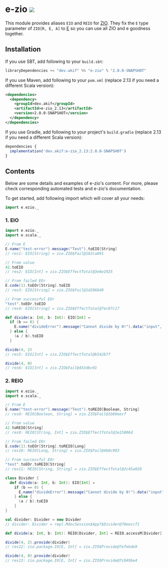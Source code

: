 [//]: # "This file is generated by [mdoc](https://scalameta.org/mdoc). Do not edit it directly as it will be overwritten. Instead edit corresponding file in docs folder."

# e-zio [![](https://img.shields.io/badge/docs-2.0.0-SNAPSHOT-brightgreen.svg?style=for-the-badge&logo=scala&color=dc322f&labelColor=333333)](https://javadoc.io/doc/dev.akif/e-zio)

This module provides aliases `EIO` and `REIO` for [ZIO](https://zio.dev). They fix the `E` type parameter of `ZIO[R, E, A]` to [E](/e-scala/src/main/scala/e/scala/E.scala) so you can use all ZIO and e goodness together.

## Installation

If you use SBT, add following to your `build.sbt`:

```scala
libraryDependencies += "dev.akif" %% "e-zio" % "2.0.0-SNAPSHOT"
```
If you use Maven, add following to your `pom.xml` (replace 2.13 if you need a different Scala version):

```xml
<dependencies>
  <dependency>
    <groupId>dev.akif</groupId>
    <artifactId>e-zio_2.13</artifactId>
    <version>2.0.0-SNAPSHOT</version>
  </dependency>
</dependencies>
```
If you use Gradle, add following to your project's `build.gradle` (replace 2.13 if you need a different Scala version):

```javascript
dependencies {
  implementation('dev.akif:e-zio_2.13:2.0.0-SNAPSHOT')
}
```

## Contents

Below are some details and examples of e-zio's content. For more, please check corresponding automated tests and e-zio's documentation.

To get started, add following import which will cover all your needs:

```scala
import e.ezio._
```

### 1. EIO

```scala
import e.ezio._
import e.scala._

// From E
E.name("test-error").message("Test").toEIO[String]
// res1: EIO[String] = zio.ZIO$Fail@102ca891

// From value
42.toEIO
// res2: EIO[Int] = zio.ZIO$EffectTotal@3e6e1925

// From failed EOr
E.code(1).toEOr[String].toEIO
// res3: EIO[String] = zio.ZIO$Fail@1d286849

// From successful EOr
"test".toEOr.toEIO
// res4: EIO[String] = zio.ZIO$EffectTotal@7ec97c17

def divide(a: Int, b: Int): EIO[Int] =
  if (b == 0) {
    E.name("divideError").message("Cannot divide by 0!").data("input", a.toString).toEIO[Int]
  } else {
    (a / b).toEIO
  }

divide(4, 2)
// res5: EIO[Int] = zio.ZIO$EffectTotal@b542b7f

divide(4, 0)
// res6: EIO[Int] = zio.ZIO$Fail@453dbc01
```

### 2. REIO

```scala
import e.ezio._
import e.scala._

// From E
E.name("test-error").message("Test").toREIO[Boolean, String]
// res8: REIO[Boolean, String] = zio.ZIO$Fail@1b89eecf

// From value
42.toREIO[String]
// res9: REIO[String, Int] = zio.ZIO$EffectTotal@2e15006d

// From failed EOr
E.code(1).toEOr[String].toREIO[Long]
// res10: REIO[Long, String] = zio.ZIO$Fail@4b0c903

// From successful EOr
"test".toEOr.toREIO[String]
// res11: REIO[String, String] = zio.ZIO$EffectTotal@2c45a020

class Divider {
  def divide(a: Int, b: Int): EIO[Int] =
    if (b == 0) {
      E.name("divideError").message("Cannot divide by 0!").data("input", a.toString).toEIO[Int]
    } else {
      (a / b).toEIO
    }
}

val divider: Divider = new Divider
// divider: Divider = repl.MdocSession$App7$Divider@78eeccf1

def divide(a: Int, b: Int): REIO[Divider, Int] = REIO.accessM[Divider](_.divide(a, b))

divide(4, 2).provide(divider)
// res12: zio.package.IO[E, Int] = zio.ZIO$Provide@7efebde9

divide(4, 0).provide(divider)
// res13: zio.package.IO[E, Int] = zio.ZIO$Provide@7c849be4
```

